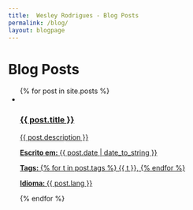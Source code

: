 ```yaml
---
title:  Wesley Rodrigues - Blog Posts
permalink: /blog/
layout: blogpage
---
```


# Blog Posts

<ul>
  {% for post in site.posts %}
    <li class="blog_entry">
      <a href="{{ post.url }}">
        <img src="{{ post.image_url }}" alt="">
        <div class="blog_entry_text">
          <h3>{{ post.title }}</h3>
          <p class="description">{{ post.description }}</p>
          <p><strong>Escrito em: </strong> {{ post.date | date_to_string }}</p>
          <p><strong>Tags: </strong> 
          {% for t in post.tags %}
          {{ t }}, 
          {% endfor %}
          </p>
          <p><strong>Idioma: </strong>{{ post.lang }}</p>
        </div>
      </a>
    </li>
  {% endfor %}
</ul>
